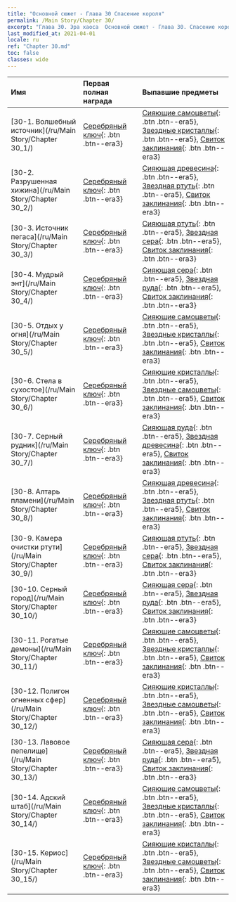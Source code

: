```yaml
---
title: "Основной сюжет - Глава 30 Спасение короля"
permalink: /Main Story/Chapter 30/
excerpt: "Глава 30. Эра хаоса  Основной сюжет - Глава 30. Спасение короля"
last_modified_at: 2021-04-01
locale: ru
ref: "Chapter 30.md"
toc: false
classes: wide
---
```


  | Имя |  Первая полная награда | Выпавшие предметы |
  |:------------|:------------|:------------| 
  | [30-1. Волшебный источник](/ru/Main Story/Chapter 30_1/) | [Серебряный ключ](/ru/Items/con_693/){: .btn .btn--era3} | [Сияющие самоцветы](/ru/Items/mat_100/){: .btn .btn--era5}, [Звездные кристаллы](/ru/Items/mat_94/){: .btn .btn--era5}, [Свиток заклинания](/ru/Items/con_694/){: .btn .btn--era3} |
  | [30-2. Разрушенная хижина](/ru/Main Story/Chapter 30_2/) | [Серебряный ключ](/ru/Items/con_693/){: .btn .btn--era3} | [Сияющая древесина](/ru/Items/mat_97/){: .btn .btn--era5}, [Звездная ртуть](/ru/Items/mat_91/){: .btn .btn--era5}, [Свиток заклинания](/ru/Items/con_694/){: .btn .btn--era3} |
  | [30-3. Источник пегаса](/ru/Main Story/Chapter 30_3/) | [Серебряный ключ](/ru/Items/con_693/){: .btn .btn--era3} | [Сияющая ртуть](/ru/Items/mat_98/){: .btn .btn--era5}, [Звездная сера](/ru/Items/mat_92/){: .btn .btn--era5}, [Свиток заклинания](/ru/Items/con_694/){: .btn .btn--era3} |
  | [30-4. Мудрый энт](/ru/Main Story/Chapter 30_4/) | [Серебряный ключ](/ru/Items/con_693/){: .btn .btn--era3} | [Сияющая сера](/ru/Items/mat_99/){: .btn .btn--era5}, [Звездная руда](/ru/Items/mat_89/){: .btn .btn--era5}, [Свиток заклинания](/ru/Items/con_694/){: .btn .btn--era3} |
  | [30-5. Отдых у огня](/ru/Main Story/Chapter 30_5/) | [Серебряный ключ](/ru/Items/con_693/){: .btn .btn--era3} | [Сияющие самоцветы](/ru/Items/mat_100/){: .btn .btn--era5}, [Звездные кристаллы](/ru/Items/mat_94/){: .btn .btn--era5}, [Свиток заклинания](/ru/Items/con_694/){: .btn .btn--era3} |
  | [30-6. Стела в сухостое](/ru/Main Story/Chapter 30_6/) | [Серебряный ключ](/ru/Items/con_693/){: .btn .btn--era3} | [Сияющие кристаллы](/ru/Items/mat_101/){: .btn .btn--era5}, [Звездные самоцветы](/ru/Items/mat_93/){: .btn .btn--era5}, [Свиток заклинания](/ru/Items/con_694/){: .btn .btn--era3} |
  | [30-7. Серный рудник](/ru/Main Story/Chapter 30_7/) | [Серебряный ключ](/ru/Items/con_693/){: .btn .btn--era3} | [Сияющая руда](/ru/Items/mat_96/){: .btn .btn--era5}, [Звездная древесина](/ru/Items/mat_90/){: .btn .btn--era5}, [Свиток заклинания](/ru/Items/con_694/){: .btn .btn--era3} |
  | [30-8. Алтарь пламени](/ru/Main Story/Chapter 30_8/) | [Серебряный ключ](/ru/Items/con_693/){: .btn .btn--era3} | [Сияющая древесина](/ru/Items/mat_97/){: .btn .btn--era5}, [Звездная ртуть](/ru/Items/mat_91/){: .btn .btn--era5}, [Свиток заклинания](/ru/Items/con_694/){: .btn .btn--era3} |
  | [30-9. Камера очистки ртути](/ru/Main Story/Chapter 30_9/) | [Серебряный ключ](/ru/Items/con_693/){: .btn .btn--era3} | [Сияющая ртуть](/ru/Items/mat_98/){: .btn .btn--era5}, [Звездная сера](/ru/Items/mat_92/){: .btn .btn--era5}, [Свиток заклинания](/ru/Items/con_694/){: .btn .btn--era3} |
  | [30-10. Серный город](/ru/Main Story/Chapter 30_10/) | [Серебряный ключ](/ru/Items/con_693/){: .btn .btn--era3} | [Сияющая сера](/ru/Items/mat_99/){: .btn .btn--era5}, [Звездная руда](/ru/Items/mat_89/){: .btn .btn--era5}, [Свиток заклинания](/ru/Items/con_694/){: .btn .btn--era3} |
  | [30-11. Рогатые демоны](/ru/Main Story/Chapter 30_11/) | [Серебряный ключ](/ru/Items/con_693/){: .btn .btn--era3} | [Сияющие самоцветы](/ru/Items/mat_100/){: .btn .btn--era5}, [Звездные кристаллы](/ru/Items/mat_94/){: .btn .btn--era5}, [Свиток заклинания](/ru/Items/con_694/){: .btn .btn--era3} |
  | [30-12. Полигон огненных сфер](/ru/Main Story/Chapter 30_12/) | [Серебряный ключ](/ru/Items/con_693/){: .btn .btn--era3} | [Сияющие кристаллы](/ru/Items/mat_101/){: .btn .btn--era5}, [Звездные самоцветы](/ru/Items/mat_93/){: .btn .btn--era5}, [Свиток заклинания](/ru/Items/con_694/){: .btn .btn--era3} |
  | [30-13. Лавовое пепелище](/ru/Main Story/Chapter 30_13/) | [Серебряный ключ](/ru/Items/con_693/){: .btn .btn--era3} | [Сияющая сера](/ru/Items/mat_99/){: .btn .btn--era5}, [Звездная руда](/ru/Items/mat_89/){: .btn .btn--era5}, [Свиток заклинания](/ru/Items/con_694/){: .btn .btn--era3} |
  | [30-14. Адский штаб](/ru/Main Story/Chapter 30_14/) | [Серебряный ключ](/ru/Items/con_693/){: .btn .btn--era3} | [Сияющие самоцветы](/ru/Items/mat_100/){: .btn .btn--era5}, [Звездные кристаллы](/ru/Items/mat_94/){: .btn .btn--era5}, [Свиток заклинания](/ru/Items/con_694/){: .btn .btn--era3} |
  | [30-15. Кериос](/ru/Main Story/Chapter 30_15/) | [Серебряный ключ](/ru/Items/con_693/){: .btn .btn--era3} | [Сияющие кристаллы](/ru/Items/mat_101/){: .btn .btn--era5}, [Звездные самоцветы](/ru/Items/mat_93/){: .btn .btn--era5}, [Свиток заклинания](/ru/Items/con_694/){: .btn .btn--era3} |
